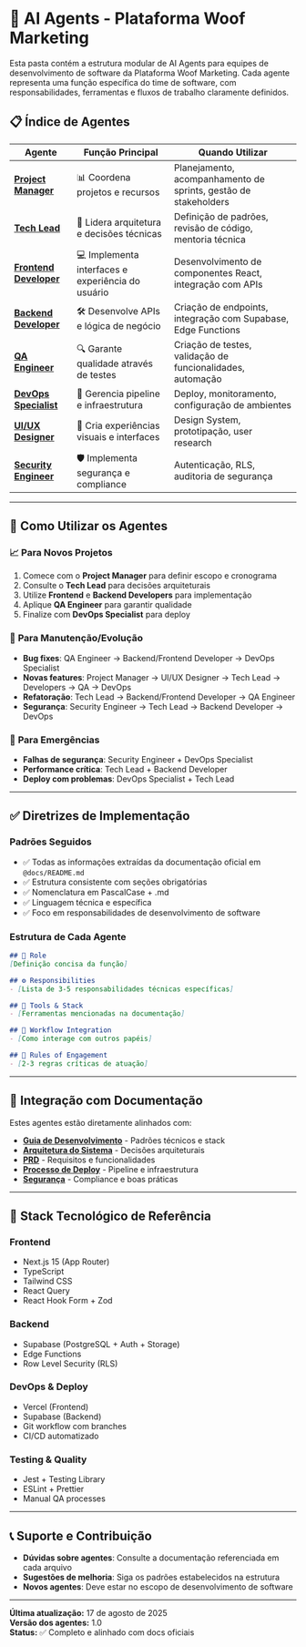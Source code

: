 # 🤖 AI Agents - Plataforma Woof Marketing

Esta pasta contém a estrutura modular de AI Agents para equipes de desenvolvimento de software da Plataforma Woof Marketing. Cada agente representa uma função específica do time de software, com responsabilidades, ferramentas e fluxos de trabalho claramente definidos.

## 📋 Índice de Agentes

| Agente | Função Principal | Quando Utilizar |
|--------|-----------------|-----------------|
| [**Project Manager**](./Project_Manager.md) | 📊 Coordena projetos e recursos | Planejamento, acompanhamento de sprints, gestão de stakeholders |
| [**Tech Lead**](./Tech_Lead.md) | 🎯 Lidera arquitetura e decisões técnicas | Definição de padrões, revisão de código, mentoria técnica |
| [**Frontend Developer**](./Frontend_Developer.md) | 💻 Implementa interfaces e experiência do usuário | Desenvolvimento de componentes React, integração com APIs |
| [**Backend Developer**](./Backend_Developer.md) | 🛠️ Desenvolve APIs e lógica de negócio | Criação de endpoints, integração com Supabase, Edge Functions |
| [**QA Engineer**](./QA_Engineer.md) | 🔍 Garante qualidade através de testes | Criação de testes, validação de funcionalidades, automação |
| [**DevOps Specialist**](./DevOps_Specialist.md) | 🚀 Gerencia pipeline e infraestrutura | Deploy, monitoramento, configuração de ambientes |
| [**UI/UX Designer**](./UI_UX_Designer.md) | 🎨 Cria experiências visuais e interfaces | Design System, prototipação, user research |
| [**Security Engineer**](./Security_Engineer.md) | 🛡️ Implementa segurança e compliance | Autenticação, RLS, auditoria de segurança |

---

## 🎯 Como Utilizar os Agentes

### 📈 **Para Novos Projetos**
1. Comece com o **Project Manager** para definir escopo e cronograma
2. Consulte o **Tech Lead** para decisões arquiteturais
3. Utilize **Frontend** e **Backend Developers** para implementação
4. Aplique **QA Engineer** para garantir qualidade
5. Finalize com **DevOps Specialist** para deploy

### 🔄 **Para Manutenção/Evolução**
- **Bug fixes**: QA Engineer → Backend/Frontend Developer → DevOps Specialist  
- **Novas features**: Project Manager → UI/UX Designer → Tech Lead → Developers → QA → DevOps
- **Refatoração**: Tech Lead → Backend/Frontend Developer → QA Engineer
- **Segurança**: Security Engineer → Tech Lead → Backend Developer → DevOps

### 🚨 **Para Emergências**
- **Falhas de segurança**: Security Engineer + DevOps Specialist
- **Performance crítica**: Tech Lead + Backend Developer
- **Deploy com problemas**: DevOps Specialist + Tech Lead

---

## ✅ **Diretrizes de Implementação**

### **Padrões Seguidos**
- ✅ Todas as informações extraídas da documentação oficial em `@docs/README.md`
- ✅ Estrutura consistente com seções obrigatórias
- ✅ Nomenclatura em PascalCase + .md
- ✅ Linguagem técnica e específica
- ✅ Foco em responsabilidades de desenvolvimento de software

### **Estrutura de Cada Agente**
```markdown
## 🎯 Role  
[Definição concisa da função]

## ⚙️ Responsibilities  
- [Lista de 3-5 responsabilidades técnicas específicas]

## 🔧 Tools & Stack  
- [Ferramentas mencionadas na documentação]

## 🔄 Workflow Integration  
- [Como interage com outros papéis]

## 📜 Rules of Engagement  
- [2-3 regras críticas de atuação]
```

---

## 🔗 **Integração com Documentação**

Estes agentes estão diretamente alinhados com:
- [**Guia de Desenvolvimento**](../docs/development/DEVELOPMENT_GUIDE.md) - Padrões técnicos e stack
- [**Arquitetura do Sistema**](../docs/architecture/SYSTEM_ARCHITECTURE.md) - Decisões arquiteturais  
- [**PRD**](../docs/prd/PRD.md) - Requisitos e funcionalidades
- [**Processo de Deploy**](../docs/deployment/DEPLOYMENT_PROCESS.md) - Pipeline e infraestrutura
- [**Segurança**](../docs/security/SECURITY_COMPLIANCE.md) - Compliance e boas práticas

---

## 🎨 **Stack Tecnológico de Referência**

### **Frontend**
- Next.js 15 (App Router)
- TypeScript
- Tailwind CSS
- React Query
- React Hook Form + Zod

### **Backend**  
- Supabase (PostgreSQL + Auth + Storage)
- Edge Functions
- Row Level Security (RLS)

### **DevOps & Deploy**
- Vercel (Frontend)
- Supabase (Backend)
- Git workflow com branches
- CI/CD automatizado

### **Testing & Quality**
- Jest + Testing Library
- ESLint + Prettier
- Manual QA processes

---

## 📞 **Suporte e Contribuição**

- **Dúvidas sobre agentes**: Consulte a documentação referenciada em cada arquivo
- **Sugestões de melhoria**: Siga os padrões estabelecidos na estrutura
- **Novos agentes**: Deve estar no escopo de desenvolvimento de software

---

**Última atualização:** 17 de agosto de 2025  
**Versão dos agentes:** 1.0  
**Status:** ✅ Completo e alinhado com docs oficiais
